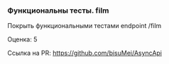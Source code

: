 ### Функциональны тесты. film

Покрыть функциональными тестами endpoint /film 

Оценка: 5

Ссылка на PR: https://github.com/bisuMei/AsyncApi
